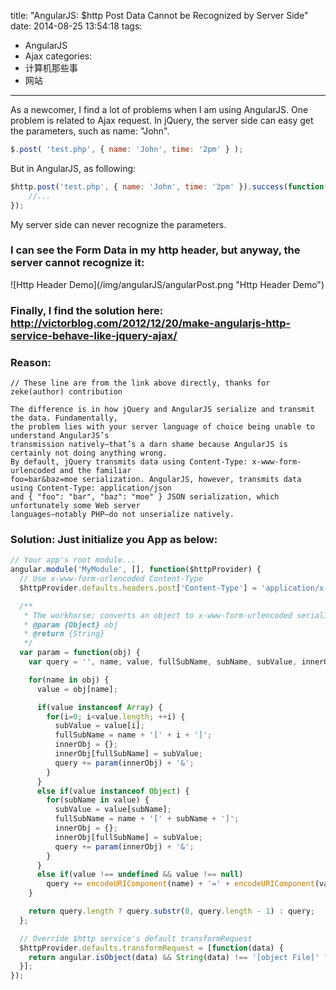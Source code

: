 title: "AngularJS: $http Post Data Cannot be Recognized by Server Side"
date: 2014-08-25 13:54:18
tags:
 - AngularJS
 - Ajax
categories:
  - 计算机那些事
  - 网站
---
As a newcomer, I find a lot of problems when I am using AngularJS. One problem is related to Ajax request.
In jQuery, the server side can easy get the parameters, such as name: "John".
```javascript
$.post( 'test.php', { name: 'John', time: '2pm' } );
```
<!-- more -->
But in AngularJS, as following:
```javascript
$http.post('test.php', { name: 'John', time: '2pm' }).success(function(response) {
	//...
});
```
My server side can never recognize the parameters.

<h3>I can see the Form Data in my http header, but anyway, the server cannot recognize it:</h3>
![Http Header Demo](/img/angularJS/angularPost.png "Http Header Demo")  

### Finally, I find the solution here: http://victorblog.com/2012/12/20/make-angularjs-http-service-behave-like-jquery-ajax/

### Reason:
```
// These line are from the link above directly, thanks for zeke(author) contribution

The difference is in how jQuery and AngularJS serialize and transmit the data. Fundamentally,
the problem lies with your server language of choice being unable to understand AngularJS’s
transmission natively—that’s a darn shame because AngularJS is certainly not doing anything wrong.
By default, jQuery transmits data using Content-Type: x-www-form-urlencoded and the familiar
foo=bar&baz=moe serialization. AngularJS, however, transmits data using Content-Type: application/json
and { "foo": "bar", "baz": "moe" } JSON serialization, which unfortunately some Web server
languages—notably PHP—do not unserialize natively.
```

### Solution: Just initialize you App as below:

```javascript
// Your app's root module...
angular.module('MyModule', [], function($httpProvider) {
  // Use x-www-form-urlencoded Content-Type
  $httpProvider.defaults.headers.post['Content-Type'] = 'application/x-www-form-urlencoded;charset=utf-8';

  /**
   * The workhorse; converts an object to x-www-form-urlencoded serialization.
   * @param {Object} obj
   * @return {String}
   */
  var param = function(obj) {
    var query = '', name, value, fullSubName, subName, subValue, innerObj, i;

    for(name in obj) {
      value = obj[name];

      if(value instanceof Array) {
        for(i=0; i<value.length; ++i) {
          subValue = value[i];
          fullSubName = name + '[' + i + ']';
          innerObj = {};
          innerObj[fullSubName] = subValue;
          query += param(innerObj) + '&';
        }
      }
      else if(value instanceof Object) {
        for(subName in value) {
          subValue = value[subName];
          fullSubName = name + '[' + subName + ']';
          innerObj = {};
          innerObj[fullSubName] = subValue;
          query += param(innerObj) + '&';
        }
      }
      else if(value !== undefined && value !== null)
        query += encodeURIComponent(name) + '=' + encodeURIComponent(value) + '&';
    }

    return query.length ? query.substr(0, query.length - 1) : query;
  };

  // Override $http service's default transformRequest
  $httpProvider.defaults.transformRequest = [function(data) {
    return angular.isObject(data) && String(data) !== '[object File]' ? param(data) : data;
  }];
});
```
